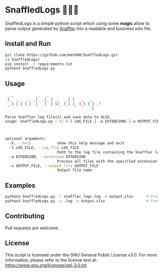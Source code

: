 # SnaffledLogs 🧙‍♂️📝
SnaffledLogs is a simple python script which using some **magic** allow to parse output generated by [Snaffler](https://github.com/SnaffCon/Snaffler) into a readable and business xslx file.

## Install and Run
```bash
git clone https://github.com/marb08/SnaffledLogs.git
cd SnaffledLogs/
pip install -r requirements.txt
python3 SnaffledLogs.py
```

## Usage
```bash
  __           _   _                         
 (_  ._   _. _|_ _|_ |  _   _| |   _   _   _ 
 __) | | (_|  |   |  | (/_ (_| |_ (_) (_| _> 
                                       _|                        

Parse Snaffler log file(s) and save data to XLSX.
usage: SnaffledLogs.py [-h] (-l LOG_FILE | -a EXTENSION) [-o OUTPUT_FILE]



optional arguments:
  -h, --help            show this help message and exit
  -l LOG_FILE, --log_file LOG_FILE
                        Path to the log file containing the Snaffler logs
  -a EXTENSION, --extension EXTENSION
                        Process all files with the specified extension in the current directory
  -o OUTPUT_FILE, --output_file OUTPUT_FILE
                        Output file name
```
## Examples
```bash
python3 SnaffledLogs.py -l snaffler_logs.log -o output.xlsx      # Process the logs contained in snaffle_logs.log file.
python3 SnaffledLogs.py -a .log -o output.xlsx                   # Process all the files with .log extension in current directory.
```
## Contributing
Pull requests are welcome.

## License
This script is licensed under the GNU General Public License v3.0.
For more information, please refer to the license text at: https://www.gnu.org/licenses/gpl-3.0.txt
